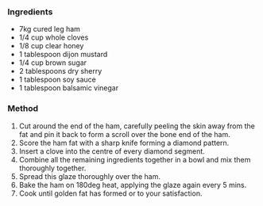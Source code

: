 ### Ingredients

* 7kg cured leg ham
* 1/4 cup whole cloves
* 1/8 cup clear honey
* 1 tablespoon dijon mustard
* 1/4 cup brown sugar
* 2 tablespoons dry sherry
* 1 tablespoon soy sauce
* 1 tablespoon balsamic vinegar


### Method

1. Cut around the end of the ham, carefully peeling the skin away from the fat and pin it back to form a scroll over the bone end of the ham.
1. Score the ham fat with a sharp knife forming a diamond pattern.
1. Insert a clove into the centre of every diamond segment.
1. Combine all the remaining ingredients together in a bowl and mix them thoroughly together.
1. Spread this glaze thoroughly over the ham.
1. Bake the ham on 180deg heat, applying the glaze again every 5 mins.
1. Cook until golden fat has formed or to your satisfaction.
